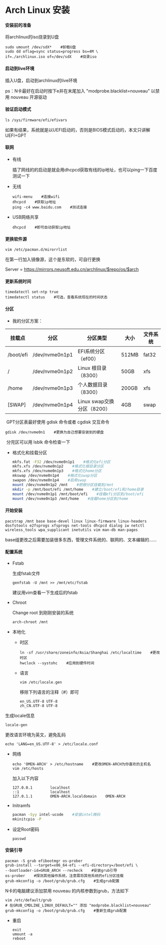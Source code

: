 # Arch Linux 安装

#### 安装前的准备

将archlinux的iso烧录到U盘

```shell
sudo umount /dev/sdX*    #卸载U盘
sudo dd oflag=sync status=progress bs=4M \
if=./archlinux.iso of=/dev/sdX    #烧录iso
```

#### 启动到live环境

插入U盘，启动到archlinux的live环境

ps：N卡最好在启动时按下e并在末尾加入 "modprobe.blacklist=nouveau" 以禁用 nouveau 开源驱动

#### 验证启动模式

```shell
ls /sys/firmware/efi/efivars
```

如果有结果，系统就是以UEFI启动的，否则是BIOS模式启动的，本文只讲解UEFI+GPT

#### 联网

- 有线

  插了网线的的启动是就会用dhcpcd获取有线的ip地址，也可以ping一下百度测试一下

- 无线

  ```shell
  wifi-menu    #连接wifi
  dhcpcd    #获取ip地址
  ping -c4 www.baidu.com    #测试连接
  ```

- USB网络共享

  ```shell
  dhcpcd    #即可自动获取ip地址
  ```

#### 更换软件源

```shell
vim /etc/pacman.d/mirorrlist
```

在第一行加入镜像源，这个是东软的，可自行更换 

Server = <https://mirrors.neusoft.edu.cn/archlinux/$repo/os/$arch>

#### 更新系统时间

```shell
timedatectl set-ntp true
timedatectl status    #可选，查看系统现在的时间状态
```

#### 分区

- 我的分区方案：

| 挂载点    | 分区           | 分区类型                   | 大小  | 文件系统 |
| --------- | -------------- | -------------------------- | ----- | -------- |
| /boot/efi | /dev/nvme0n1p1 | EFI系统分区（ef00）        | 512MB | fat32    |
| /         | /dev/nvme0n1p2 | Linux 根目录（8300）       | 50GB  | xfs      |
| /home     | /dev/nvme0n1p3 | 个人数据目录（8300）       | 200GB | xfs      |
| [SWAP]    | /dev/nvme0n1p4 | Linux swap交换分区（8200） | 4GB   | swap     |

​    GPT分区表最好使用 gdisk 命令或者 cgdisk 交互命令

```shell
gdisk /dev/nvme0n1    #更换为自己想要安装到的硬盘
```

​    分完区可以用 lsblk 命令检查一下

- 格式化和挂载分区

  ```sh
  mkfs.fat -F32 /dev/nvme0n1p1    #格式化efi分区
  mkfs.xfs /dev/nvme0n1p2    #格式化根目录分区
  mkfs.xfs /dev/nvme0n1p3    #格式化home分区
  mkswap /dev/nvme0n1p4    #格式化swap分区
  swapon /dev/nvme0n1p4    #启用swap
  mount /dev/nvme0n1p2 /mnt    #把根分区挂载到/mnt
  mkdir -p /mnt/boot/efi /mnt/home    #建立/boot/efi和/home目录
  mount /dev/nvme0n1p1 /mnt/boot/efi    #挂载efi分区到/boot/efi
  mount /dev/nvme0n1p3 /mnt/home    #挂载home分区到/home
  ```

#### 开始安装

```shell
pacstrap /mnt base base-devel linux linux-firmware linux-headers dosfstools e2fsprogs xfsprogs net-tools dhcpcd dialog iw netctl wireless_tools wpa_supplicant inetutils vim man-db man-pages
```

base组更改之后需要加装很多东西，管理文件系统的、联网的、文本编辑的......

#### 配置系统

- Fstab

  生成fstab文件

  ```shell
  genfstab -U /mnt >> /mnt/etc/fstab
  ```

  建议用vim查看一下生成后的fstab

- Chroot

  Change root 到刚刚安装的系统

  ```shell
  arch-chroot /mnt
  ```

- 本地化

  - 时区

    ```shell
    ln -sf /usr/share/zoneinfo/Asia/Shanghai /etc/localtime    #更改时区
    hwclock --systohc    #应用到硬件时间
    ```

  - 语言

    ```shell
    vim /etc/locale.gen
    ```

    移除下列语言的注释（#）即可

    ```shell
    en_US.UTF-8 UTF-8
    zh_CN.UTF-8 UTF-8
    ```
    

生成locale信息
    
```shell
locale-gen
```

更改语言环境为英文，避免乱码
    
```shell
echo 'LANG=en_US.UTF-8' > /etc/locale.conf
```

- 网络

  ```shell
  echo 'OMEN-ARCH' > /etc/hostname    #更改OMEN-ARCH为你喜欢的主机名
  vim /etc/hosts
  ```

  加入以下内容

  ```shell
  127.0.0.1        localhost
  ::1              localhost
  127.0.1.1        OMEN-ARCH.localdomain    OMEN-ARCH
  ```

- Initramfs

  ```sh
  pacman -Syy intel-ucode    #安装intel微码
  mkinitcpio -P
  ```
  
- 设定Root密码

  ```shell
  passwd
  ```

#### 安装引导

```shell
pacman -S grub efibootmgr os-prober
grub-install --target=x86_64-efi --efi-directory=/boot/efi \
--bootloader-id=GRUB_ARCH --recheck    #安装grub引导
os-prober    #探测其他操作系统，注意需将其他系统的efi分区挂载
grub-mkconfig -o /boot/grub/grub.cfg    #生成grub配置    
```

N卡的电脑建议添加禁用 nouveau 的内核参数到grub，方法如下

```shell
vim /etc/default/grub    
# 在GRUB_CMDLINE_LINUX_DEFAULT="" 添加 "modprobe.blacklist=nouveau"
grub-mkconfig -o /boot/grub/grub.cfg    #重新生成grub配置
```

- 重启

  ```shell
  exit
  umount -a
  reboot
  ```
